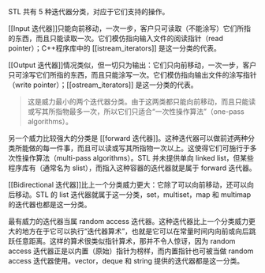 STL 共有 5 种迭代器分类，对应于它们支持的操作。

[[Input 迭代器]]只能向前移动，一次一步，客户只可读取（不能涂写）它们所指的东西，而且只能读取一次。它们模仿指向输入文件的阅读指针（read pointer）；C++程序库中的 [[istream_iterators]] 是这一分类的代表。

[[Output 迭代器]]情况类似，但一切只为输出：它们只向前移动，一次一步，客户只可涂写它们所指的东西，而且只能涂写一次。它们模仿指向输出文件的涂写指针（write pointer）；[[ostream_iterators]] 是这一分类的代表。

> 这是威力最小的两个迭代器分类。由于这两类都只能向前移动，而且只能读或写其所指物最多一次，所以它们只适合“一次性操作算法”（one-pass algorithms）。

另一个威力比较强大的分类是 [[forward 迭代器]]。这种迭代器可以做前述两种分类所能做的每一件事，而且可以读或写其所指物一次以上。这使得它们可施行于多次性操作算法（multi-pass algorithms）。STL 并未提供单向 linked list，但某些程序库有（通常名为 slist），而指入这种容器的迭代器就是属于 forward 迭代器。

[[Bidirectional 迭代器]]比上一个分类威力更大：它除了可以向前移动，还可以向后移动。STL 的 list 迭代器就属于这一分类，set，multiset，map 和 multimap 的迭代器也都是这一分类。

最有威力的迭代器当属 random access 迭代器。这种迭代器比上一个分类威力更大的地方在于它可以执行“迭代器算术”，也就是它可以在常量时间内向前或向后跳跃任意距离。这样的算术很类似指针算术，那并不令人惊讶，因为 random access 迭代器正是以内置（原始）指针为榜样，而内置指针也可被当做 random access 迭代器使用。vector，deque 和 string 提供的迭代器都是这一分类。